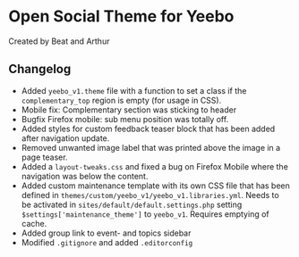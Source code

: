 # Open Social Theme for Yeebo

Created by Beat and Arthur

## Changelog

- Added `yeebo_v1.theme` file with a function to set a class if the `complementary_top` region is empty (for usage in CSS).
- Mobile fix: Complementary section was sticking to header
- Bugfix Firefox mobile: sub menu position was totally off.
- Added styles for custom feedback teaser block that has been added after navigation update.
- Removed unwanted image label that was printed above the image in a page teaser.
- Added a `layout-tweaks.css` and fixed a bug on Firefox Mobile where the navigation was below the content.
- Added custom maintenance template with its own CSS file that has been defined in `themes/custom/yeebo_v1/yeebo_v1.libraries.yml`. Needs to be activated in `sites/default/default.settings.php` setting `$settings['maintenance_theme']` to `yeebo_v1`. Requires emptying of cache.
- Added group link to event- and topics sidebar
- Modified `.gitignore` and added `.editorconfig`
